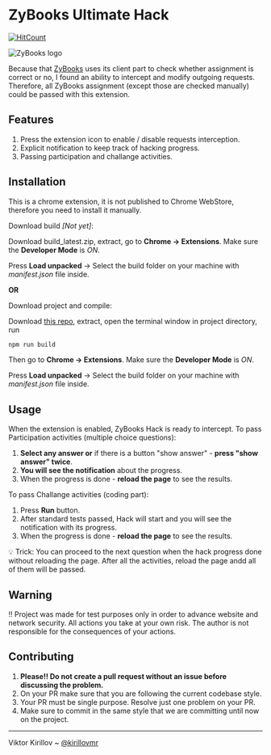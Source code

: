 # ZyBooks Ultimate Hack

[![HitCount](http://hits.dwyl.io/kirillovmr/zybooks-hack.svg)](http://hits.dwyl.io/kirillovmr/zybooks-hack)

![ZyBooks logo](https://learn.zybooks.com/zycommon-web/assets/logo.svg "ZyBooks logo")

Because that [ZyBooks](https://www.zybooks.com/) uses its client part to check whether assignment is correct or no, I found an ability to intercept and modify outgoing requests. Therefore, all ZyBooks assignment (except those are checked manually) could be passed with this extension.


## Features

1. Press the extension icon to enable / disable requests interception.
2. Explicit notification to keep track of hacking progress.
3. Passing participation and challange activities.


## Installation
This is a chrome extension, it is not published to Chrome WebStore, therefore you need to install it manually.

Download build *[Not yet]*:

Download build_latest.zip, extract, go to **Chrome -> Extensions**. Make sure the **Developer Mode** is *ON*.

Press **Load unpacked** -> Select the build folder on your machine with *manifest.json* file inside.

**OR**

Download project and compile:

Download [this repo](https://github.com/kirillovmr/zybooks-hack/archive/master.zip), extract, open the terminal window in project directory, run
```js
npm run build
```
Then go to **Chrome -> Extensions**. Make sure the **Developer Mode** is *ON*.

Press **Load unpacked** -> Select the build folder on your machine with *manifest.json* file inside.


## Usage
When the extension is enabled, ZyBooks Hack is ready to intercept.
To pass Participation activities (multiple choice questions):
  1. **Select any answer or** if there is a button "show answer" - **press "show answer" twice**.
  2. **You will see the notification** about the progress.
  3. When the progress is done - **reload the page** to see the results.

To pass Challange activities (coding part):
  1. Press **Run** button.
  2. After standard tests passed, Hack will start and you will see the notification with its progress.
  3. When the progress is done - **reload the page** to see the results.

:bulb: Trick: You can proceed to the next question when the hack progress done without reloading the page. After all the activities, reload the page andd all of them will be passed.

## Warning
:bangbang: Project was made for test purposes only in order to advance website and network security.
All actions you take at your own risk. The author is not responsible for the consequences of your actions.


## Contributing

1. **Please!! Do not create a pull request without an issue before discussing the problem.**
2. On your PR make sure that you are following the current codebase style.
3. Your PR must be single purpose. Resolve just one problem on your PR.
4. Make sure to commit in the same style that we are committing until now on the project.

-------------
Viktor Kirillov ~ [@kirillovmr](https://github.com/kirillovmr)
